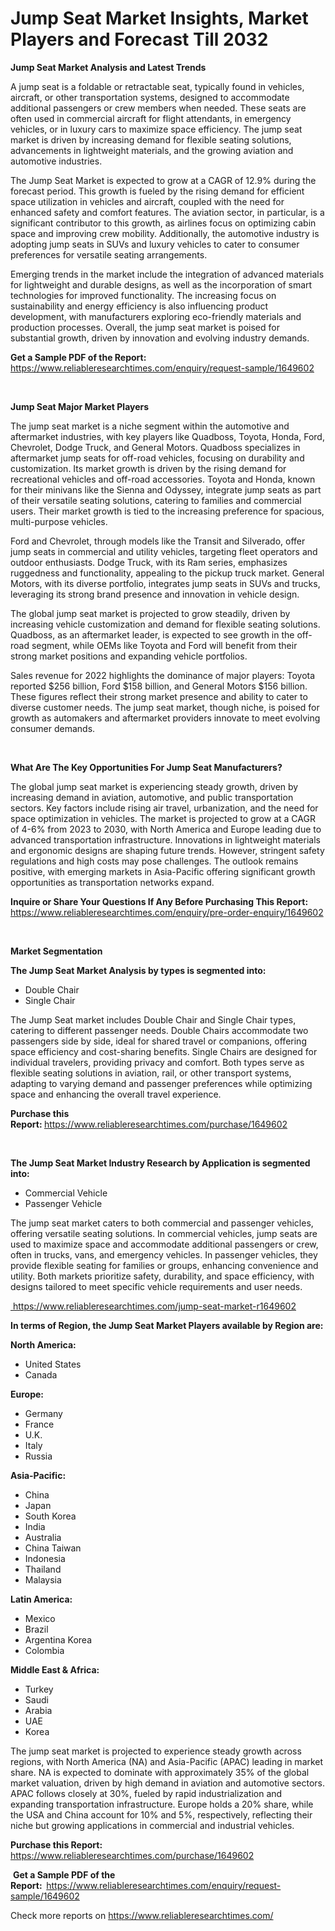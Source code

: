 <p><h1>Jump Seat Market Insights, Market Players and Forecast Till 2032</h1></p><p><strong>Jump Seat Market Analysis and Latest Trends</strong></p>
<p><p>A jump seat is a foldable or retractable seat, typically found in vehicles, aircraft, or other transportation systems, designed to accommodate additional passengers or crew members when needed. These seats are often used in commercial aircraft for flight attendants, in emergency vehicles, or in luxury cars to maximize space efficiency. The jump seat market is driven by increasing demand for flexible seating solutions, advancements in lightweight materials, and the growing aviation and automotive industries.</p><p>The Jump Seat Market is expected to grow at a CAGR of 12.9% during the forecast period. This growth is fueled by the rising demand for efficient space utilization in vehicles and aircraft, coupled with the need for enhanced safety and comfort features. The aviation sector, in particular, is a significant contributor to this growth, as airlines focus on optimizing cabin space and improving crew mobility. Additionally, the automotive industry is adopting jump seats in SUVs and luxury vehicles to cater to consumer preferences for versatile seating arrangements.</p><p>Emerging trends in the market include the integration of advanced materials for lightweight and durable designs, as well as the incorporation of smart technologies for improved functionality. The increasing focus on sustainability and energy efficiency is also influencing product development, with manufacturers exploring eco-friendly materials and production processes. Overall, the jump seat market is poised for substantial growth, driven by innovation and evolving industry demands.</p></p>
<p><strong>Get a Sample PDF of the Report:&nbsp;</strong> <a href="https://www.reliableresearchtimes.com/enquiry/request-sample/1649602?utm_campaign=2007&utm_medium=2&utm_source=Github&utm_content=ia&utm_term=22012025&utm_id=jump-seat">https://www.reliableresearchtimes.com/enquiry/request-sample/1649602</a></p>
<p>&nbsp;</p>
<p><strong>Jump Seat Major Market Players</strong></p>
<p><p>The jump seat market is a niche segment within the automotive and aftermarket industries, with key players like Quadboss, Toyota, Honda, Ford, Chevrolet, Dodge Truck, and General Motors. Quadboss specializes in aftermarket jump seats for off-road vehicles, focusing on durability and customization. Its market growth is driven by the rising demand for recreational vehicles and off-road accessories. Toyota and Honda, known for their minivans like the Sienna and Odyssey, integrate jump seats as part of their versatile seating solutions, catering to families and commercial users. Their market growth is tied to the increasing preference for spacious, multi-purpose vehicles.</p><p>Ford and Chevrolet, through models like the Transit and Silverado, offer jump seats in commercial and utility vehicles, targeting fleet operators and outdoor enthusiasts. Dodge Truck, with its Ram series, emphasizes ruggedness and functionality, appealing to the pickup truck market. General Motors, with its diverse portfolio, integrates jump seats in SUVs and trucks, leveraging its strong brand presence and innovation in vehicle design.</p><p>The global jump seat market is projected to grow steadily, driven by increasing vehicle customization and demand for flexible seating solutions. Quadboss, as an aftermarket leader, is expected to see growth in the off-road segment, while OEMs like Toyota and Ford will benefit from their strong market positions and expanding vehicle portfolios.</p><p>Sales revenue for 2022 highlights the dominance of major players: Toyota reported $256 billion, Ford $158 billion, and General Motors $156 billion. These figures reflect their strong market presence and ability to cater to diverse customer needs. The jump seat market, though niche, is poised for growth as automakers and aftermarket providers innovate to meet evolving consumer demands.</p></p>
<p>&nbsp;</p>
<p><strong>What Are The Key Opportunities For Jump Seat Manufacturers?</strong></p>
<p><p>The global jump seat market is experiencing steady growth, driven by increasing demand in aviation, automotive, and public transportation sectors. Key factors include rising air travel, urbanization, and the need for space optimization in vehicles. The market is projected to grow at a CAGR of 4-6% from 2023 to 2030, with North America and Europe leading due to advanced transportation infrastructure. Innovations in lightweight materials and ergonomic designs are shaping future trends. However, stringent safety regulations and high costs may pose challenges. The outlook remains positive, with emerging markets in Asia-Pacific offering significant growth opportunities as transportation networks expand.</p></p>
<p><strong>Inquire or Share Your Questions If Any Before Purchasing This Report:</strong> <a href="https://www.reliableresearchtimes.com/enquiry/pre-order-enquiry/1649602?utm_campaign=2007&utm_medium=2&utm_source=Github&utm_content=ia&utm_term=22012025&utm_id=jump-seat">https://www.reliableresearchtimes.com/enquiry/pre-order-enquiry/1649602</a></p>
<p>&nbsp;</p>
<p><strong>Market Segmentation</strong></p>
<p><strong>The Jump Seat Market Analysis by types is segmented into:</strong></p>
<p><ul><li>Double Chair</li><li>Single Chair</li></ul></p>
<p><p>The Jump Seat market includes Double Chair and Single Chair types, catering to different passenger needs. Double Chairs accommodate two passengers side by side, ideal for shared travel or companions, offering space efficiency and cost-sharing benefits. Single Chairs are designed for individual travelers, providing privacy and comfort. Both types serve as flexible seating solutions in aviation, rail, or other transport systems, adapting to varying demand and passenger preferences while optimizing space and enhancing the overall travel experience.</p></p>
<p><strong>Purchase this Report:&nbsp;</strong><a href="https://www.reliableresearchtimes.com/purchase/1649602?utm_campaign=2007&utm_medium=2&utm_source=Github&utm_content=ia&utm_term=22012025&utm_id=jump-seat">https://www.reliableresearchtimes.com/purchase/1649602</a></p>
<p>&nbsp;</p>
<p><strong>The Jump Seat Market Industry Research by Application is segmented into:</strong></p>
<p><ul><li>Commercial Vehicle</li><li>Passenger Vehicle</li></ul></p>
<p><p>The jump seat market caters to both commercial and passenger vehicles, offering versatile seating solutions. In commercial vehicles, jump seats are used to maximize space and accommodate additional passengers or crew, often in trucks, vans, and emergency vehicles. In passenger vehicles, they provide flexible seating for families or groups, enhancing convenience and utility. Both markets prioritize safety, durability, and space efficiency, with designs tailored to meet specific vehicle requirements and user needs.</p></p>
<p><a href="https://www.reliableresearchtimes.com/jump-seat-market-r1649602?utm_campaign=2007&utm_medium=2&utm_source=Github&utm_content=ia&utm_term=22012025&utm_id=jump-seat">&nbsp;https://www.reliableresearchtimes.com/jump-seat-market-r1649602</a></p>
<p><strong>In terms of Region, the Jump Seat Market Players available by Region are:</strong></p>
<p>
    <p> <strong> North America: </strong>
        <ul>
            <li>United States</li>
            <li>Canada</li>
        </ul>
        </p> 
    <p> <strong> Europe: </strong>
        <ul>
            <li>Germany</li>
            <li>France</li>
            <li>U.K.</li>
            <li>Italy</li>
            <li>Russia</li>
        </ul>
        </p> 
    <p> <strong> Asia-Pacific: </strong>
        <ul>
            <li>China</li>
            <li>Japan</li>
            <li>South Korea</li>
            <li>India</li>
            <li>Australia</li>
            <li>China Taiwan</li>
            <li>Indonesia</li>
            <li>Thailand</li>
            <li>Malaysia</li>
        </ul>
        </p> 
    <p> <strong> Latin America: </strong>
        <ul>
            <li>Mexico</li>
            <li>Brazil</li>
            <li>Argentina Korea</li>
            <li>Colombia</li>
        </ul>
        </p> 
    <p> <strong> Middle East & Africa: </strong>
        <ul>
            <li>Turkey</li>
            <li>Saudi</li>
            <li>Arabia</li>
            <li>UAE</li>
            <li>Korea</li>
        </ul>
    </p>
    </p>
<p><p>The jump seat market is projected to experience steady growth across regions, with North America (NA) and Asia-Pacific (APAC) leading in market share. NA is expected to dominate with approximately 35% of the global market valuation, driven by high demand in aviation and automotive sectors. APAC follows closely at 30%, fueled by rapid industrialization and expanding transportation infrastructure. Europe holds a 20% share, while the USA and China account for 10% and 5%, respectively, reflecting their niche but growing applications in commercial and industrial vehicles.</p></p>
<p><strong>Purchase this Report: </strong><a href="https://www.reliableresearchtimes.com/purchase/1649602?utm_campaign=2007&utm_medium=2&utm_source=Github&utm_content=ia&utm_term=22012025&utm_id=jump-seat">https://www.reliableresearchtimes.com/purchase/1649602</a></p>
<p>&nbsp;<strong>Get a Sample PDF of the Report:&nbsp;&nbsp;</strong><a href="https://www.reliableresearchtimes.com/enquiry/request-sample/1649602?utm_campaign=2007&utm_medium=2&utm_source=Github&utm_content=ia&utm_term=22012025&utm_id=jump-seat">https://www.reliableresearchtimes.com/enquiry/request-sample/1649602</a></p>
<p><strong></strong></p>
<p>Check more reports on <a href="https://www.reliableresearchtimes.com/?utm_campaign=2007&utm_medium=2&utm_source=Github&utm_content=ia&utm_term=22012025&utm_id=jump-seat">https://www.reliableresearchtimes.com/</a></p>